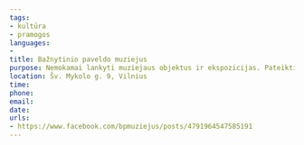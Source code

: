 ```yaml
---
tags:
- kultūra
- pramogos
languages:
- 
title: Bažnytinio paveldo muziejus
purpose: Nemokamai lankyti muziejaus objektus ir ekspozicijas. Pateikti pilietybę įrodantį asmens dokumentą. 
location: Šv. Mykolo g. 9, Vilnius
time: 
phone: 
email: 
date: 
urls:
- https://www.facebook.com/bpmuziejus/posts/4791964547585191
---
```

